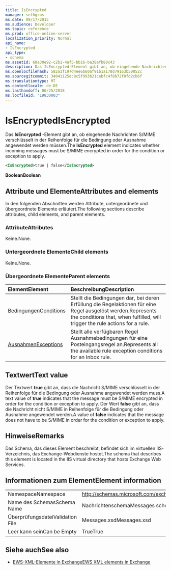 ```yaml
---
title: IsEncrypted
manager: sethgros
ms.date: 09/17/2015
ms.audience: Developer
ms.topic: reference
ms.prod: office-online-server
localization_priority: Normal
api_name:
- IsEncrypted
api_type:
- schema
ms.assetid: 68a30e92-c2b1-4af5-bb16-ba38afb80c43
description: Das IsEncrypted-Element gibt an, ob eingehende Nachrichten S/MIME verschlüsselt in der Reihenfolge für die Bedingung oder Ausnahme angewendet werden müssen.
ms.openlocfilehash: 582a1f197d4ee6b60af91b1a178d79163b50052c
ms.sourcegitcommit: 34041125dc8c5f993b21cebfc4f8b72f0fd2cb6f
ms.translationtype: MT
ms.contentlocale: de-DE
ms.lasthandoff: 06/25/2018
ms.locfileid: "19830003"
---
```

# <a name="isencrypted"></a><span data-ttu-id="dc1c4-103">IsEncrypted</span><span class="sxs-lookup"><span data-stu-id="dc1c4-103">IsEncrypted</span></span>

<span data-ttu-id="dc1c4-104">Das **IsEncrypted** -Element gibt an, ob eingehende Nachrichten S/MIME verschlüsselt in der Reihenfolge für die Bedingung oder Ausnahme angewendet werden müssen.</span><span class="sxs-lookup"><span data-stu-id="dc1c4-104">The **IsEncrypted** element indicates whether incoming messages must be S/MIME encrypted in order for the condition or exception to apply.</span></span> 
  
```XML
<IsEncrypted>true | false</IsEncrypted>
```

 <span data-ttu-id="dc1c4-105">**Boolean**</span><span class="sxs-lookup"><span data-stu-id="dc1c4-105">**Boolean**</span></span>
## <a name="attributes-and-elements"></a><span data-ttu-id="dc1c4-106">Attribute und Elemente</span><span class="sxs-lookup"><span data-stu-id="dc1c4-106">Attributes and elements</span></span>

<span data-ttu-id="dc1c4-107">In den folgenden Abschnitten werden Attribute, untergeordnete und übergeordnete Elemente erläutert.</span><span class="sxs-lookup"><span data-stu-id="dc1c4-107">The following sections describe attributes, child elements, and parent elements.</span></span>
  
### <a name="attributes"></a><span data-ttu-id="dc1c4-108">Attribute</span><span class="sxs-lookup"><span data-stu-id="dc1c4-108">Attributes</span></span>

<span data-ttu-id="dc1c4-109">Keine.</span><span class="sxs-lookup"><span data-stu-id="dc1c4-109">None.</span></span>
  
### <a name="child-elements"></a><span data-ttu-id="dc1c4-110">Untergeordnete Elemente</span><span class="sxs-lookup"><span data-stu-id="dc1c4-110">Child elements</span></span>

<span data-ttu-id="dc1c4-111">Keine.</span><span class="sxs-lookup"><span data-stu-id="dc1c4-111">None.</span></span>
  
### <a name="parent-elements"></a><span data-ttu-id="dc1c4-112">Übergeordnete Elemente</span><span class="sxs-lookup"><span data-stu-id="dc1c4-112">Parent elements</span></span>

|<span data-ttu-id="dc1c4-113">**Element**</span><span class="sxs-lookup"><span data-stu-id="dc1c4-113">**Element**</span></span>|<span data-ttu-id="dc1c4-114">**Beschreibung**</span><span class="sxs-lookup"><span data-stu-id="dc1c4-114">**Description**</span></span>|
|:-----|:-----|
|[<span data-ttu-id="dc1c4-115">Bedingungen</span><span class="sxs-lookup"><span data-stu-id="dc1c4-115">Conditions</span></span>](conditions.md) <br/> |<span data-ttu-id="dc1c4-116">Stellt die Bedingungen dar, bei deren Erfüllung die Regelaktionen für eine Regel ausgelöst werden.</span><span class="sxs-lookup"><span data-stu-id="dc1c4-116">Represents the conditions that, when fulfilled, will trigger the rule actions for a rule.</span></span>  <br/> |
|[<span data-ttu-id="dc1c4-117">Ausnahmen</span><span class="sxs-lookup"><span data-stu-id="dc1c4-117">Exceptions</span></span>](exceptions.md) <br/> |<span data-ttu-id="dc1c4-118">Stellt alle verfügbaren Regel Ausnahmebedingungen für eine Posteingangsregel an.</span><span class="sxs-lookup"><span data-stu-id="dc1c4-118">Represents all the available rule exception conditions for an Inbox rule.</span></span>  <br/> |
   
## <a name="text-value"></a><span data-ttu-id="dc1c4-119">Textwert</span><span class="sxs-lookup"><span data-stu-id="dc1c4-119">Text value</span></span>

<span data-ttu-id="dc1c4-120">Der Textwert **true** gibt an, dass die Nachricht S/MIME verschlüsselt in der Reihenfolge für die Bedingung oder Ausnahme angewendet werden muss.</span><span class="sxs-lookup"><span data-stu-id="dc1c4-120">A text value of **true** indicates that the message must be S/MIME encrypted in order for the condition or exception to apply.</span></span> <span data-ttu-id="dc1c4-121">Der Wert **false** gibt an, dass die Nachricht nicht S/MIME in Reihenfolge für die Bedingung oder Ausnahme angewendet werden.</span><span class="sxs-lookup"><span data-stu-id="dc1c4-121">A value of **false** indicates that the message does not have to be S/MIME in order for the condition or exception to apply.</span></span> 
  
## <a name="remarks"></a><span data-ttu-id="dc1c4-122">Hinweise</span><span class="sxs-lookup"><span data-stu-id="dc1c4-122">Remarks</span></span>

<span data-ttu-id="dc1c4-123">Das Schema, das dieses Element beschreibt, befindet sich im virtuellen IIS-Verzeichnis, das Exchange-Webdienste hostet.</span><span class="sxs-lookup"><span data-stu-id="dc1c4-123">The schema that describes this element is located in the IIS virtual directory that hosts Exchange Web Services.</span></span>
  
## <a name="element-information"></a><span data-ttu-id="dc1c4-124">Informationen zum Element</span><span class="sxs-lookup"><span data-stu-id="dc1c4-124">Element information</span></span>

|||
|:-----|:-----|
|<span data-ttu-id="dc1c4-125">Namespace</span><span class="sxs-lookup"><span data-stu-id="dc1c4-125">Namespace</span></span>  <br/> |http://schemas.microsoft.com/exchange/services/2006/messages  <br/> |
|<span data-ttu-id="dc1c4-126">Name des Schemas</span><span class="sxs-lookup"><span data-stu-id="dc1c4-126">Schema Name</span></span>  <br/> |<span data-ttu-id="dc1c4-127">Nachrichtenschema</span><span class="sxs-lookup"><span data-stu-id="dc1c4-127">Messages schema</span></span>  <br/> |
|<span data-ttu-id="dc1c4-128">Überprüfungsdatei</span><span class="sxs-lookup"><span data-stu-id="dc1c4-128">Validation File</span></span>  <br/> |<span data-ttu-id="dc1c4-129">Messages.xsd</span><span class="sxs-lookup"><span data-stu-id="dc1c4-129">Messages.xsd</span></span>  <br/> |
|<span data-ttu-id="dc1c4-130">Leer kann sein</span><span class="sxs-lookup"><span data-stu-id="dc1c4-130">Can be Empty</span></span>  <br/> |<span data-ttu-id="dc1c4-131">True</span><span class="sxs-lookup"><span data-stu-id="dc1c4-131">True</span></span>  <br/> |
   
## <a name="see-also"></a><span data-ttu-id="dc1c4-132">Siehe auch</span><span class="sxs-lookup"><span data-stu-id="dc1c4-132">See also</span></span>



- [<span data-ttu-id="dc1c4-133">EWS-XML-Elemente in Exchange</span><span class="sxs-lookup"><span data-stu-id="dc1c4-133">EWS XML elements in Exchange</span></span>](ews-xml-elements-in-exchange.md)

